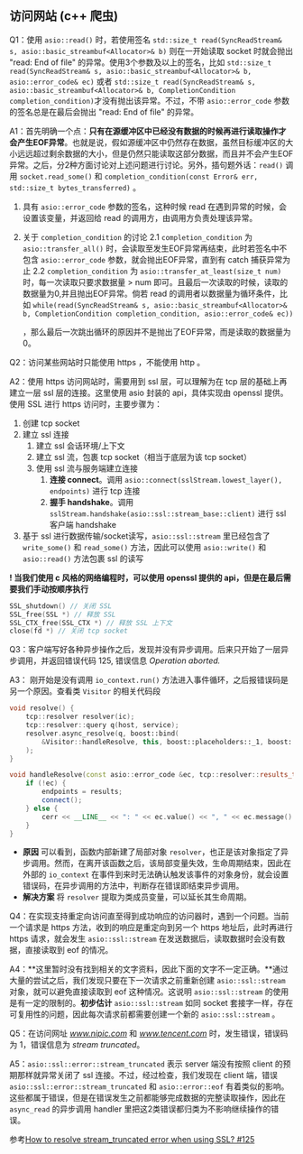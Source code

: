 ## 访问网站 (c++ 爬虫)

Q1：使用 ```asio::read()``` 时，若使用签名 ```std::size_t read(SyncReadStream& s, asio::basic_streambuf<Allocator>& b)``` 则在一开始读取 socket 时就会抛出 "read: End of file" 的异常。使用3个参数及以上的签名，比如 ```std::size_t read(SyncReadStream& s, asio::basic_streambuf<Allocator>& b, asio::error_code& ec)``` 或者 ```std::size_t read(SyncReadStream& s, asio::basic_streambuf<Allocator>& b, CompletionCondition completion_condition)```才没有抛出该异常。不过，不带 ```asio::error_code``` 参数的签名总是在最后会抛出 "read: End of file" 的异常。

A1：首先明确一个点：**只有在源缓冲区中已经没有数据的时候再进行读取操作才会产生EOF异常**。也就是说，假如源缓冲区中仍然存在数据，虽然目标缓冲区的大小远远超过剩余数据的大小，但是仍然只能读取这部分数据，而且并不会产生EOF异常。之后，分2种方面讨论对上述问题进行讨论。另外，插句题外话：```read()``` 调用 ```socket.read_some()``` 和 ```completion_condition(const Error& err, std::size_t bytes_transferred)``` 。
1. 具有 ```asio::error_code``` 参数的签名，这种时候 read 在遇到异常的时候，会设置该变量，并返回给 read 的调用方，由调用方负责处理该异常。
2. 关于 ```completion_condition``` 的讨论
    2.1 ```completion_condition``` 为 ```asio::transfer_all()``` 时，会读取至发生EOF异常再结束，此时若签名中不包含 ```asio::error_code``` 参数，就会抛出EOF异常，直到有 catch 捕获异常为止
    2.2 ```completion_condition``` 为 ```asio::transfer_at_least(size_t num)``` 时，每一次读取只要求数据量 > num 即可。且最后一次读取的时候，读取的数据量为0,并且抛出EOF异常。倘若 read 的调用者以数据量为循环条件，比如 
    ```while(read(SyncReadStream& s, asio::basic_streambuf<Allocator>& b, CompletionCondition completion_condition, asio::error_code& ec))```

    ，那么最后一次跳出循环的原因并不是抛出了EOF异常，而是读取的数据量为0。

Q2：访问某些网站时只能使用 https ，不能使用 http 。

A2：使用 https 访问网站时，需要用到 ssl 层，可以理解为在 tcp 层的基础上再建立一层 ssl 层的连接。这里使用 asio 封装的 api，具体实现由 openssl 提供。使用 SSL 进行 https 访问时，主要步骤为：
1. 创建 tcp socket
2. 建立 ssl 连接
    1. 建立 ssl 会话环境/上下文
    2. 建立 ssl 流，包裹 tcp socket（相当于底层为该 tcp socket）
    3. 使用 ssl 流与服务端建立连接
        1. **连接 connect**。调用 ```asio::connect(sslStream.lowest_layer(), endpoints)``` 进行 tcp 连接
        2. **握手 handshake**。调用 ```sslStream.handshake(asio::ssl::stream_base::client)``` 进行 ssl 客户端 handshake
3. 基于 ssl 进行数据传输/socket读写，```asio::ssl::stream``` 里已经包含了 ```write_some()``` 和 ```read_some()``` 方法，因此可以使用 ```asio::write()``` 和 ```asio::read()``` 方法包裹 ssl 的读写

**! 当我们使用 c 风格的网络编程时，可以使用 openssl 提供的 api，但是在最后需要我们手动按顺序执行**
```c
SSL_shutdown() // 关闭 SSL
SSL_free(SSL *) // 释放 SSL
SSL_CTX_free(SSL_CTX *) // 释放 SSL 上下文
close(fd *) // 关闭 tcp socket
```

Q3：客户端写好各种异步操作之后，发现并没有异步调用。后来只开始了一层异步调用，并返回错误代码 125, 错误信息 *Operation aborted.*

A3：
刚开始是没有调用 ```io_context.run()``` 方法进入事件循环，之后报错误码是另一个原因。查看类 ```Visitor``` 的相关代码段
```c++
void resolve() {
    tcp::resolver resolver(ic);
    tcp::resolver::query q(host, service);
    resolver.async_resolve(q, boost::bind(
        &Visitor::handleResolve, this, boost::placeholders::_1, boost::placeholders::_2)
    );
}

void handleResolve(const asio::error_code &ec, tcp::resolver::results_type results) {
    if (!ec) {
        endpoints = results;
        connect();
    } else {
        cerr << __LINE__ << ": " << ec.value() << ", " << ec.message() << endl;
    }
}
```
* **原因** 可以看到，函数内部新建了局部对象 ```resolver```，也正是该对象指定了异步调用。然而，在离开该函数之后，该局部变量失效，生命周期结束，因此在外部的 ```io_context``` 在事件到来时无法确认触发该事件的对象身份，就会设置错误码，在异步调用的方法中，判断存在错误即结束异步调用。
* **解决方案** 将 ```resolver``` 提取为类成员变量，可以延长其生命周期。

Q4：在实现支持重定向访问直至得到成功响应的访问器时，遇到一个问题。当前一个请求是 https 方法，收到的响应是重定向到另一个 https 地址后，此时再进行 https 请求，就会发生 ```asio::ssl::stream``` 在发送数据后，读取数据时会没有数据，直接读取到 eof 的情况。

A4：**这里暂时没有找到相关的文字资料，因此下面的文字不一定正确。**通过大量的尝试之后，我们发现只要在下一次请求之前重新创建 ```asio::ssl::stream``` 对象，就可以避免直接读取到 eof 这种情况。这说明 ```asio::ssl::stream``` 的使用是有一定的限制的。**初步估计** ```asio::ssl::stream``` 如同 socket 套接字一样，存在可复用性的问题，因此每次请求前都需要创建一个新的 ```asio::ssl::stream``` 。

Q5：在访问网址 *www.nipic.com* 和 *www.tencent.com* 时，发生错误，错误码为 1，错误信息为 *stream truncated*。

A5：```asio::ssl::error::stream_truncated``` 表示 server 端没有按照 client 的预期那样就异常关闭了 ssl 连接。不过，经过检查，我们发现在 client 端，错误 ```asio::ssl::error::stream_truncated``` 和 ```asio::error::eof``` 有着类似的影响。这些都属于错误，但是在错误发生之前都能够完成数据的完整读取操作，因此在 ```async_read``` 的异步调用 handler 里把这2类错误都归类为不影响继续操作的错误。

参考[How to resolve stream_truncated error when using SSL? #125](https://github.com/chriskohlhoff/asio/issues/125)